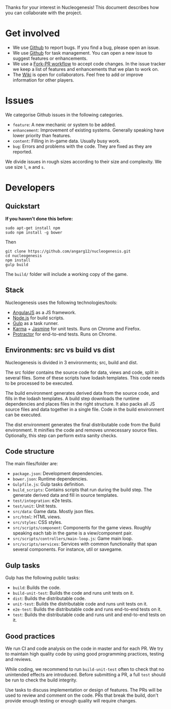 Thanks for your interest in Nucleogenesis! This document describes how you can collaborate with the project.

# Get involved

* We use [Github](https://github.com/angarg12/nucleogenesis/issues) to report bugs. If you find a bug, please open an issue.
* We use [Github](https://github.com/angarg12/nucleogenesis/issues) for task management. You can open a new issue to suggest features or enhancements.
* We use a [Fork-PR workflow](https://gist.github.com/Chaser324/ce0505fbed06b947d962) to accept code changes. In the issue tracker we keep a list of features and enhancements that we plan to work on.
* The [Wiki](https://github.com/angarg12/nucleogenesis/wiki) is open for collaborators. Feel free to add or improve information for other players.

# Issues

We categorise Github issues in the following categories.

* `feature`: A new mechanic or system to be added.
* `enhancement`: Improvement of existing systems. Generally speaking have lower priority than features.
* `content`: Filling in in-game data. Usually busy work.
* `bug`: Errors and problems with the code. They are fixed as they are reported.

We divide issues in rough sizes according to their size and complexity. We use size `l`, `m` and `s`.

# Developers

## Quickstart
    
**If you haven't done this before:**
    
    sudo apt-get install npm
    sudo npm install -g bower

Then

    git clone https://github.com/angarg12/nucleogenesis.git
    cd nucleogenesis
    npm install
    gulp build

The `build/` folder will include a working copy of the game.

## Stack

Nucleogenesis uses the following technologies/tools:

* [AngularJS](https://angularjs.org/) as a JS framework.
* [Node.js](https://nodejs.org/en/) for build scripts.
* [Gulp](http://gulpjs.com/) as a task runner.
* [Karma](https://karma-runner.github.io/1.0/index.html) + [Jasmine](https://jasmine.github.io/) for unit tests. Runs on Chrome and Firefox.
* [Protractor](http://www.protractortest.org/) for end-to-end tests. Runs on Chrome.

## Environments: src vs build vs dist

Nucleogenesis is divided in 3 environments; src, build and dist.

The src folder contains the source code for data, views and code, split in several files. Some of these scripts have lodash templates. This code needs to be processed to be executed.

The build environment generates derived data from the source code, and fills in the lodash templates. A build step downloads the runtime dependencies and places files in the right structure. It also packs all JS source files and data together in a single file. Code in the build environment can be executed. 

The dist environment generates the final distributable code from the Build environment. It minifies the code and removes unnecessary source files. Optionally, this step can perform extra sanity checks.

## Code structure

The main files/folder are:

* `package.json`: Development dependencies.
* `bower.json`: Runtime dependencies.
* `Gulpfile.js`: Gulp tasks definition.
* `build_scripts`: Contains scripts that run during the build step. The generate derived data and fill in source templates.
* `test/integration`: e2e tests.
* `test/unit`: Unit tests.
* `src/data`: Game data. Mostly json files.
* `src/html`: HTML views.
* `src/styles`: CSS styles.
* `src/scripts/component`: Components for the game views. Roughly speaking each tab in the game is a view/component pair.
* `src/scripts/controllers/main-loop.js`: Game main loop. 
* `src/scripts/services`: Services with common functionality that span several components. For instance, util or savegame. 

## Gulp tasks

Gulp has the following public tasks:

* `build`: Builds the code.
* `build-unit-test`: Builds the code and runs unit tests on it.
* `dist`: Builds the distributable code.
* `unit-test`: Builds the distributable code and runs unit tests on it.
* `e2e-test`: Builds the distributable code and runs end-to-end tests on it.
* `test`: Builds the distributable code and runs unit and end-to-end tests on it.

## Good practices

We run CI and code analysis on the code in master and for each PR. We try to maintain high quality code by using good programming practices, testing and reviews.

While coding, we recommend to run `build-unit-test` often to check that no unintended effects are introduced. Before submitting a PR, a full `test` should be run to check the build integrity.

Use tasks to discuss implementation or design of features. The PRs will be used to review and comment on the code. PRs that break the build, don't provide enough testing or enough quality will require changes.
